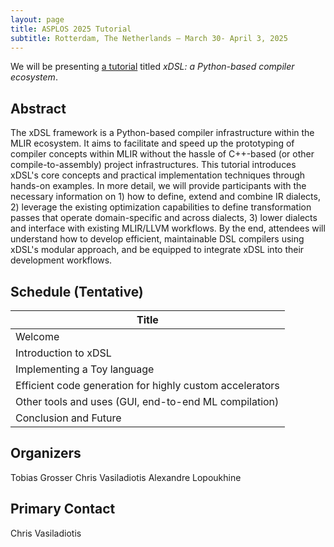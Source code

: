 ```yaml
---
layout: page
title: ASPLOS 2025 Tutorial
subtitle: Rotterdam, The Netherlands — March 30- April 3, 2025
---
```


We will be presenting [a tutorial](https://www.asplos-conference.org/asplos2025/workshops-and-tutorials/) titled  _xDSL: a Python-based compiler ecosystem_.

## Abstract

The xDSL framework is a Python-based compiler infrastructure within the MLIR ecosystem. It aims to facilitate and speed up the prototyping of compiler concepts within MLIR without the hassle of C++-based (or other compile-to-assembly) project infrastructures.
This tutorial introduces xDSL's core concepts and practical implementation techniques through hands-on examples. In more detail, we will provide participants with the necessary information on 1) how to define, extend and combine IR dialects, 2) leverage the existing optimization capabilities to define transformation passes that operate domain-specific and across dialects, 3) lower dialects and interface with existing MLIR/LLVM workflows.
By the end, attendees will understand how to develop efficient, maintainable DSL compilers using xDSL's modular approach, and be equipped to integrate xDSL into their development workflows.

## Schedule (Tentative)

| Title |
| ------------- |
| Welcome |
| Introduction to xDSL |
| Implementing a Toy language |
| Efficient code generation for highly custom accelerators |
| Other tools and uses (GUI, end-to-end ML compilation) |
| Conclusion and Future |

## Organizers

Tobias Grosser
Chris Vasiladiotis
Alexandre Lopoukhine

## Primary Contact

Chris Vasiladiotis
